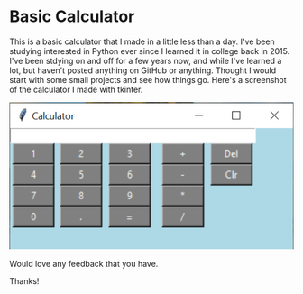 # Basic Calculator

This is a basic calculator that I made in a little less than a day. I've been studying interested in Python ever since I learned it in college back in 2015. I've been stdying on and off for a few years now, and while I've learned a lot, but haven't posted anything on GitHub or anything. Thought I would start with some small projects and see how things go. Here's a screenshot of the calculator I made with tkinter.

![Screenshot](./calc_screenshot.PNG)

Would love any feedback that you have.

Thanks!
